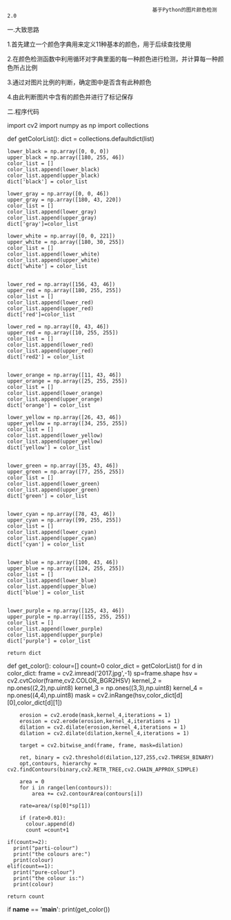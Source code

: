                                                    基于Python的图片颜色检测2.0
                                                       
一.大致思路

1.首先建立一个颜色字典用来定义11种基本的颜色，用于后续查找使用

2.在颜色检测函数中利用循环对字典里面的每一种颜色进行检测，并计算每一种颜色所占比例

3.通过对图片比例的判断，确定图中是否含有此种颜色

4.由此判断图片中含有的颜色并进行了标记保存

二.程序代码

import  cv2
import numpy as np
import collections


def getColorList():
    dict = collections.defaultdict(list)
 
    lower_black = np.array([0, 0, 0])
    upper_black = np.array([180, 255, 46])
    color_list = []
    color_list.append(lower_black)
    color_list.append(upper_black)
    dict['black'] = color_list

    lower_gray = np.array([0, 0, 46])
    upper_gray = np.array([180, 43, 220])
    color_list = []
    color_list.append(lower_gray)
    color_list.append(upper_gray)
    dict['gray']=color_list

    lower_white = np.array([0, 0, 221])
    upper_white = np.array([180, 30, 255])
    color_list = []
    color_list.append(lower_white)
    color_list.append(upper_white)
    dict['white'] = color_list
 
   
    lower_red = np.array([156, 43, 46])
    upper_red = np.array([180, 255, 255])
    color_list = []
    color_list.append(lower_red)
    color_list.append(upper_red)
    dict['red']=color_list

    lower_red = np.array([0, 43, 46])
    upper_red = np.array([10, 255, 255])
    color_list = []
    color_list.append(lower_red)
    color_list.append(upper_red)
    dict['red2'] = color_list
 
  
    lower_orange = np.array([11, 43, 46])
    upper_orange = np.array([25, 255, 255])
    color_list = []
    color_list.append(lower_orange)
    color_list.append(upper_orange)
    dict['orange'] = color_list

    lower_yellow = np.array([26, 43, 46])
    upper_yellow = np.array([34, 255, 255])
    color_list = []
    color_list.append(lower_yellow)
    color_list.append(upper_yellow)
    dict['yellow'] = color_list
 
    
    lower_green = np.array([35, 43, 46])
    upper_green = np.array([77, 255, 255])
    color_list = []
    color_list.append(lower_green)
    color_list.append(upper_green)
    dict['green'] = color_list
 
   
    lower_cyan = np.array([78, 43, 46])
    upper_cyan = np.array([99, 255, 255])
    color_list = []
    color_list.append(lower_cyan)
    color_list.append(upper_cyan)
    dict['cyan'] = color_list
 
  
    lower_blue = np.array([100, 43, 46])
    upper_blue = np.array([124, 255, 255])
    color_list = []
    color_list.append(lower_blue)
    color_list.append(upper_blue)
    dict['blue'] = color_list
 
 
    lower_purple = np.array([125, 43, 46])
    upper_purple = np.array([155, 255, 255])
    color_list = []
    color_list.append(lower_purple)
    color_list.append(upper_purple)
    dict['purple'] = color_list
 
    return dict
 

def get_color():
    colour=[]
    count=0
    color_dict = getColorList()
    for d in color_dict:
        frame = cv2.imread('2017.jpg',-1)
        sp=frame.shape
        hsv = cv2.cvtColor(frame,cv2.COLOR_BGR2HSV)
        kernel_2 = np.ones((2,2),np.uint8)
        kernel_3 = np.ones((3,3),np.uint8)
        kernel_4 = np.ones((4,4),np.uint8)
        mask = cv2.inRange(hsv,color_dict[d][0],color_dict[d][1])
        
        erosion = cv2.erode(mask,kernel_4,iterations = 1)
        erosion = cv2.erode(erosion,kernel_4,iterations = 1)
        dilation = cv2.dilate(erosion,kernel_4,iterations = 1)
        dilation = cv2.dilate(dilation,kernel_4,iterations = 1)
   
        target = cv2.bitwise_and(frame, frame, mask=dilation)
   
        ret, binary = cv2.threshold(dilation,127,255,cv2.THRESH_BINARY) 
        opt,contours, hierarchy = cv2.findContours(binary,cv2.RETR_TREE,cv2.CHAIN_APPROX_SIMPLE)

        area = 0
        for i in range(len(contours)):
            area += cv2.contourArea(contours[i])

        rate=area/(sp[0]*sp[1])  

        if (rate>0.01):
          colour.append(d)
          count =count+1

    if(count>=2):
      print("parti-colour")
      print("the colours are:")
      print(colour)
    elif(count==1):
      print("pure-colour")
      print("the colour is:")
      print(colour)

    return count  

 
if __name__ == '__main__':
    print(get_color())


    
